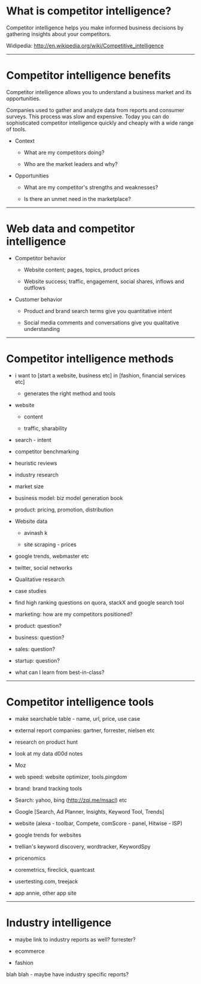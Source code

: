 # What is competitor intelligence?

Competitor intelligence helps you make informed business decisions by gathering insights about your competitors.

Widipedia: http://en.wikipedia.org/wiki/Competitive_intelligence

***

# Competitor intelligence benefits

Competitor intelligence allows you to understand a business market and its opportunities. 

Companies used to gather and analyze data from reports and consumer surveys. This process was slow and expensive. Today you can do sophisticated competitor intelligence quickly and cheaply with a wide range of tools.

* Context

    - What are my competitors doing?

    - Who are the market leaders and why?

* Opportunities

    - What are my competitor's strengths and weaknesses?

    - Is there an unmet need in the marketplace?


***

# Web data and competitor intelligence

* Competitor behavior

    - Website content; pages, topics, product prices

    - Website success; traffic, engagement, social shares, inflows and outflows

* Customer behavior

    - Product and brand search terms give you quantitative intent

    - Social media comments and conversations give you qualitative understanding

***

# Competitor intelligence methods

* i want to [start a website, business etc] in [fashion, financial services etc]

    - generates the right method and tools

* website

    - content

    - traffic, sharability

* search - intent

* competitor benchmarking

* heuristic reviews

* industry research

* market size

* business model: biz model generation book

* product: pricing, promotion, distribution

* Website data

    - avinash k

    - site scraping - prices

* google trends, webmaster etc

* twitter, social networks

* Qualitative research

* case studies

* find high ranking questions on quora, stackX and google search tool

* marketing: how are my competitors positioned?

* product: question?

* business: question?

* sales: question?

* startup: question?

* what can I learn from best-in-class?

***

# Competitor intelligence tools

* make searchable table - name, url, price, use case

* external report companies: gartner, forrester, nielsen etc

* research on product hunt

* look at my data d00d notes

* Moz

* web speed: website optimizer, tools.pingdom

* brand: brand tracking tools

* Search: yahoo, bing (http://zqi.me/msacl) etc

* Google [Search, Ad Planner, Insights, Keyword Tool, Trends]

* website (alexa - toolbar, Compete, comScore - panel, Hitwise - ISP)

* google trends for websites

* trellian's keyword discovery, wordtracker, KeywordSpy

* pricenomics

* coremetrics, fireclick, quantcast

* usertesting.com, treejack

* app annie, other app site

***

# Industry intelligence

* maybe link to industry reports as well? forrester?

* ecommerce

* fashion

blah blah - maybe have industry specific reports?